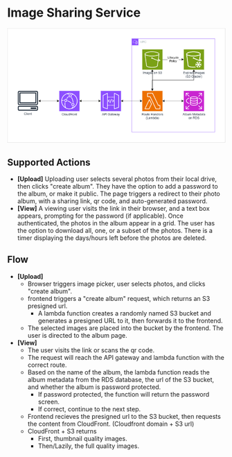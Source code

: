 # Image Sharing Service

![Serverless Architecture Diagram](ImageSharing.png "Serverless Architecture Diagram")

## Supported Actions

- **[Upload]** Uploading user selects several photos from their local drive, then clicks "create album". 
They have the option to add a password to the album, or make it public.
The page triggers a redirect to their photo album, with a sharing link, qr code, and auto-generated password.
- **[View]** A viewing user visits the link in their browser, and a text box appears, prompting for the password (if applicable).
Once authenticated, the photos in the album appear in a grid. 
The user has the option to download all, one, or a subset of the photos. 
There is a timer displaying the days/hours left before the photos are deleted.

## Flow

- **[Upload]**
  - Browser triggers image picker, user selects photos, and clicks "create album".
  - frontend triggers a "create album" request, which returns an S3 presigned url.
    - A lambda function creates a randomly named S3 bucket and generates a presigned URL to it, then forwards it to the frontend.
  - The selected images are placed into the bucket by the frontend. The user is directed to the album page.
- **[View]** 
  - The user visits the link or scans the qr code.
  - The request will reach the API gateway and lambda function with the correct route.
  - Based on the name of the album, the lambda function reads the album metadata from the RDS database, the url of the S3 bucket, and whether the album is password protected.
    - If password protected, the function will return the password screen. 
    - If correct, continue to the next step.
  - Frontend recieves the presigned url to the S3 bucket, then requests the content from CloudFront. (Cloudfront domain + S3 url)
  - CloudFront + S3 returns
    - First, thumbnail quality images.
    - Then/Lazily, the full quality images.